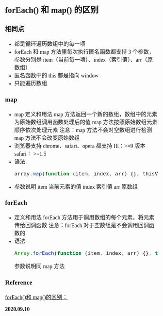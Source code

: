 <font size=4 face='楷体'>

## forEach() 和 map() 的区别

### 相同点

- 都是循环遍历数组中的每一项
- forEach 和 map 方法里每次执行匿名函数都支持 3 个参数，参数分别是 item（当前每一项）、index（索引值）、arr（原数组）
- 匿名函数中的 this 都是指向 window
- 只能遍历数组

### map

- map 定义和用法
  map 方法返回一个新的数组，数组中的元素为原始数组调用函数处理后的值
  map 方法按照原始数组元素顺序依次处理元素
  注意：map 方法不会对空数组进行检测
  map 方法不会改变原始数组
- 浏览器支持
  chrome、safari、opera 都支持
  IE：>=9 版本
  safari： >=1.5
- 语法
  ```js
  array.map(function (item, index, arr) {}, thisValue);
  ```
- 参数说明
  item 当前元素的值
  index 索引值
  arr 原数组

### forEach

- 定义和用法
  forEach 方法用于调用数组的每个元素，将元素传给回调函数
  注意：forEach 对于空数组是不会调用回调函数的
- 语法
  ```js
  Array.forEach(function (item, index, arr) {}, this);
  ```
  参数说明同 map 方法

### Reference

[forEach()和 map()的区别：](https://blog.csdn.net/boysky0015/article/details/72983766)

**2020.09.10**
